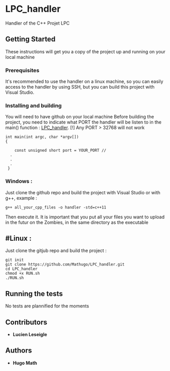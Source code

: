 # LPC_handler
Handler of the C++ Projet LPC

## Getting Started
These instructions will get you a copy of the project up and running on your local machine

### Prerequisites

It's recommended to use the handler on a linux machine, so you can easily access 
to the handler by using SSH, but you can build this project with Visual Studio.


### Installing and building
You will need to have github on your local machine
Before building the project, you need to indicate what PORT the handler will be listen to in the main() function : 
[LPC_handler](https://github.com/Mathugo/LPC_handler/blob/master/LPC_handler/LPC_handler.cpp). [!] Any PORT > 32768 will not work
```
int main(int argc, char *argv[])
{

	const unsigned short port = YOUR_PORT //
  .
  .
  .
 }
 ```
### Windows :
Just clone the github repo and build the project with Visual Studio or with g++, example : 
```
g++ all_your_cpp_files -o handler -std=c++11
```
Then execute it. It is important that you put all your files you want to upload in the futur on the Zombies, in the same directory as the executable

## #Linux :
Just clone the gitjub repo and build the project : 
```
git init
git clone https://github.com/Mathugo/LPC_handler.git
cd LPC_handler
chmod +x RUN.sh 
./RUN.sh
```

## Running the tests 
No tests are plannified for the moments

## Contributors
* **Lucien Leseigle**

## Authors 
* **Hugo Math**

